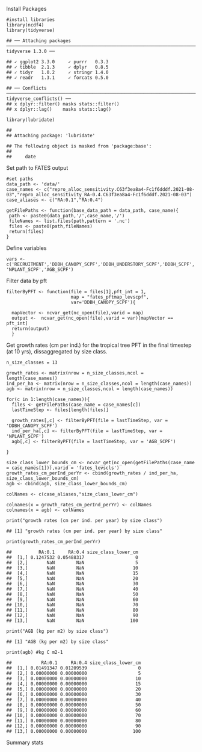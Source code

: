 Install Packages

    #install libraries
    library(ncdf4)
    library(tidyverse)

    ## ── Attaching packages ───────────────────────────────────────────────────────────────────────────────────── tidyverse 1.3.0 ──

    ## ✓ ggplot2 3.3.0     ✓ purrr   0.3.3
    ## ✓ tibble  2.1.3     ✓ dplyr   0.8.5
    ## ✓ tidyr   1.0.2     ✓ stringr 1.4.0
    ## ✓ readr   1.3.1     ✓ forcats 0.5.0

    ## ── Conflicts ──────────────────────────────────────────────────────────────────────────────────────── tidyverse_conflicts() ──
    ## x dplyr::filter() masks stats::filter()
    ## x dplyr::lag()    masks stats::lag()

    library(lubridate)

    ## 
    ## Attaching package: 'lubridate'

    ## The following object is masked from 'package:base':
    ## 
    ##     date

Set path to FATES output

    #set paths
    data_path <- 'data/'
    case_names <- c("repro_alloc_sensitivity.C63f3ea8a4-Fc1f6dddf.2021-08-03","repro_alloc_sensitivity_RA-0.4.C63f3ea8a4-Fc1f6dddf.2021-08-03")
    case_aliases <- c("RA:0.1","RA:0.4")

    getFilePaths <- function(base_data_path = data_path, case_name){
     path <- paste0(data_path,'/',case_name,'/')
     fileNames <- list.files(path,pattern = '.nc')
     files <- paste0(path,fileNames)
     return(files)
    }

Define variables

    vars <- c('RECRUITMENT','DDBH_CANOPY_SCPF','DDBH_UNDERSTORY_SCPF','DDBH_SCPF','NPP_SCPF','PARPROF_DIR_CNLF','PARPROF_DIF_CNLF','PATCH_AREA_BY_AGE','NPATCH_BY_AGE','BA_SCPF', 'NPLANT_SCPF','AGB_SCPF')

Filter data by pft

    filterByPFT <- function(file = files[1],pft_int = 1,
                            map = "fates_pftmap_levscpf",
                            var='DDBH_CANOPY_SCPF'){
      
      mapVector <- ncvar_get(nc_open(file),varid = map)
      output <-  ncvar_get(nc_open(file),varid = var)[mapVector == pft_int]
      return(output)
      }

Get growth rates (cm per ind.) for the tropical tree PFT in the final
timestep (at 10 yrs), dissaggregated by size class.

    n_size_classes = 13

    growth_rates <- matrix(nrow = n_size_classes,ncol = length(case_names)) 
    ind_per_ha <- matrix(nrow = n_size_classes,ncol = length(case_names))
    agb <- matrix(nrow = n_size_classes,ncol = length(case_names))

    for(c in 1:length(case_names)){
      files <- getFilePaths(case_name = case_names[c])
      lastTimeStep <- files[length(files)]
      
      growth_rates[,c] <- filterByPFT(file = lastTimeStep, var = 'DDBH_CANOPY_SCPF')
      ind_per_ha[,c] <- filterByPFT(file = lastTimeStep, var = 'NPLANT_SCPF')
      agb[,c] <- filterByPFT(file = lastTimeStep, var = 'AGB_SCPF')
      
    }

    size_class_lower_bounds_cm <- ncvar_get(nc_open(getFilePaths(case_name = case_names[1])),varid = 'fates_levscls')
    growth_rates_cm_perInd_perYr <- cbind(growth_rates / ind_per_ha, size_class_lower_bounds_cm)
    agb <- cbind(agb, size_class_lower_bounds_cm)

    colNames <- c(case_aliases,"size_class_lower_cm")

    colnames(x = growth_rates_cm_perInd_perYr) <- colNames
    colnames(x = agb) <- colNames

    print("growth rates (cm per ind. per year) by size class")

    ## [1] "growth rates (cm per ind. per year) by size class"

    print(growth_rates_cm_perInd_perYr)

    ##          RA:0.1     RA:0.4 size_class_lower_cm
    ##  [1,] 0.1247532 0.05488317                   0
    ##  [2,]       NaN        NaN                   5
    ##  [3,]       NaN        NaN                  10
    ##  [4,]       NaN        NaN                  15
    ##  [5,]       NaN        NaN                  20
    ##  [6,]       NaN        NaN                  30
    ##  [7,]       NaN        NaN                  40
    ##  [8,]       NaN        NaN                  50
    ##  [9,]       NaN        NaN                  60
    ## [10,]       NaN        NaN                  70
    ## [11,]       NaN        NaN                  80
    ## [12,]       NaN        NaN                  90
    ## [13,]       NaN        NaN                 100

    print("AGB (kg per m2) by size class")

    ## [1] "AGB (kg per m2) by size class"

    print(agb) #kg C m2-1

    ##           RA:0.1     RA:0.4 size_class_lower_cm
    ##  [1,] 0.01491347 0.01209539                   0
    ##  [2,] 0.00000000 0.00000000                   5
    ##  [3,] 0.00000000 0.00000000                  10
    ##  [4,] 0.00000000 0.00000000                  15
    ##  [5,] 0.00000000 0.00000000                  20
    ##  [6,] 0.00000000 0.00000000                  30
    ##  [7,] 0.00000000 0.00000000                  40
    ##  [8,] 0.00000000 0.00000000                  50
    ##  [9,] 0.00000000 0.00000000                  60
    ## [10,] 0.00000000 0.00000000                  70
    ## [11,] 0.00000000 0.00000000                  80
    ## [12,] 0.00000000 0.00000000                  90
    ## [13,] 0.00000000 0.00000000                 100

Summary stats
